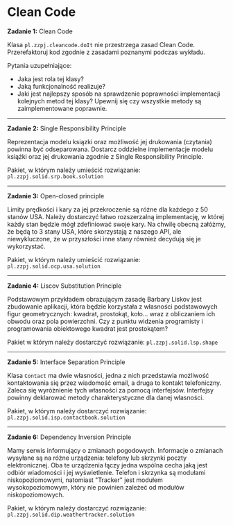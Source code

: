 # Clean Code

**Zadanie 1:** Clean Code

Klasa `pl.zzpj.cleancode.doIt` nie przestrzega zasad Clean Code. Przerefaktoruj kod zgodnie z zasadami poznanymi podczas wykładu.

Pytania uzupełniające:
- Jaka jest rola tej klasy? 
- Jaką funkcjonalność realizuje?
- Jaki jest najlepszy sposób na sprawdzenie poprawności implementacji kolejnych metod tej klasy? Upewnij się czy wszystkie metody są 
zaimplementowane poprawnie.
---

**Zadanie 2:** Single Responsibility Principle

Reprezentacja modelu ksiązki oraz możliwość jej drukowania (czytania) powinna być odseparowana. Dostarcz oddzielne implementacje modelu książki oraz 
jej drukowania zgodnie z Single Responsibility Principle. 

Pakiet, w którym należy umieścić rozwiązanie: `pl.zzpj.solid.srp.book.solution`

---

**Zadanie 3:** Open-closed principle

Limity prędkości i kary za jej przekroczenie są różne dla każdego z 50 stanów USA. Należy dostarczyć łatwo rozszerzalną implementację, w której każdy 
stan będzie mógł zdefiniować swoje kary. Na chwilę obecną załóżmy, że będą to 3 stany USA, które skorzystają z naszego API, ale niewykluczone, że w 
przyszłości inne stany również decydują się je wykorzystać.

Pakiet, w którym należy umieścić rozwiązanie: `pl.zzpj.solid.ocp.usa.solution`

---

**Zadanie 4:** Liscov Substitution Principle

Podstawowym przykładem obrazującym zasadę Barbary Liskov jest zbudowanie aplikacji, która będzie korzystała z własności podstawowych figur geometrycznych: 
kwadrat, prostokąt, koło... wraz z obliczaniem ich obwodu oraz pola powierzchni. Czy z punktu widzenia programisty i programowania obiektowego 
kwadrat jest prostokątem?

Pakiet w którym należy dostarczyć rozwiązanie: `pl.zzpj.solid.lsp.shape`

---

**Zadanie 5:** Interface Separation Principle

Klasa `Contact` ma dwie własności, jedna z nich przedstawia możliwość kontaktowania się przez wiadomość email, a druga to kontakt telefoniczny. 
Zaleca się wyróżnienie tych własności za pomocą interfejsów. Interfejsy powinny deklarować metody charakterystyczne dla danej własności.

Pakiet, w którym należy dostarczyć rozwiązanie: `pl.zzpj.solid.isp.contactbook.solution`

---

**Zadanie 6:** Dependency Inversion Principle

Mamy serwis informujący o zmianach pogodowych. Informacje o zmianach wysyłane są na różne urządzenia: telefony lub skrzynki poczty elektronicznej. Oba te urządzenia łączy jedna wspólna cecha jaką jest odbiór wiadomości i jej wyświetlenie. Telefon i skrzynka są modułami niskopoziomowymi, natomiast "Tracker" jest modułem wysokopoziomowym, który nie powinien zależeć od modułów niskopoziomowych.

Pakiet, w którym należy dostarczyć rozwiązanie: `pl.zzpj.solid.dip.weathertracker.solution`